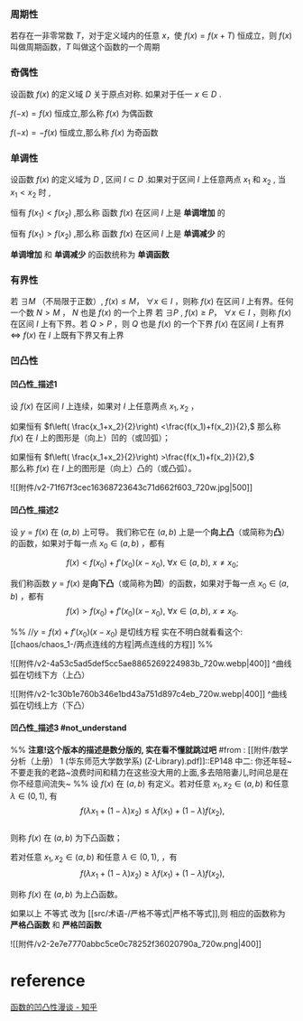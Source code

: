 
### 周期性

若存在一非零常数 $T$，对于定义域内的任意 $x$，使 $f(x)=f(x+T)$ 恒成立，则 $f(x)$ 叫做周期函数，$T$ 叫做这个函数的一个周期

### 奇偶性

设函数  $f(x)$ 的定义域 $D$ 关于原点对称. 如果对于任一 $x \in D$  .

$f(-x) = f(x)$ 恒成立,那么称 $f(x)$ 为偶函数

$f(-x) = -f(x)$ 恒成立,那么称 $f(x)$ 为奇函数

### 单调性

设函数 $f(x)$ 的定义域为 $D$ , 区间 $I \subset D$ .如果对于区间 $I$ 上任意两点 $x_1$ 和 $x_2$ , 当 $x_1 < x_2$ 时 ,

恒有 $f(x_1) < f(x_2)$ ,那么称 函数 $f(x)$ 在区间 $I$ 上是 **单调增加** 的

恒有 $f(x_1) > f(x_2)$ ,那么称 函数 $f(x)$ 在区间 $I$ 上是 **单调减少** 的

**单调增加** 和 **单调减少** 的函数统称为 **单调函数**

### 有界性

若 ${\exists M}$ （不局限于正数）, ${f(x) ≤ M}$， ${\forall x \in I}$ ，则称 ${f(x)}$ 在区间 ${I}$  上有界。任何一个数 ${N>M}$ ，  ${N}$  也是 ${f(x)}$ 的一个上界
若 ${\exists P}$ , ${f(x) \ge P}$， ${\forall x \in I}$ ，则称 ${f(x)}$ 在区间 ${I}$  上有下界。若 ${Q>P}$ ，则  ${Q}$  也是 ${f(x)}$ 的一个下界
${f(x)}$ 在区间 ${I}$ 上有界 ${\Leftrightarrow}$ ${f(x)}$ 在 ${I}$ 上既有下界又有上界

### 凹凸性

#### 凹凸性_描述1

设 $f(x)$ 在区间 $I$ 上连续，如果对 $I$ 上任意两点 $x_1,x_2$ ，

如果恒有  $f\left( \frac{x_1+x_2}{2}\right) <\frac{f(x_1)+f(x_2)}{2},$
那么称 $f(x)$ 在 $I$ 上的图形是（向上）凹的（或凹弧）；

如果恒有 $f\left( \frac{x_1+x_2}{2}\right) >\frac{f(x_1)+f(x_2)}{2},$  
那么称 $f(x)$ 在 $I$ 上的图形是（向上）凸的（或凸弧）。

![[附件/v2-71f67f3cec16368723643c71d662f603_720w.jpg|500]]
#### 凹凸性_描述2
设 $y=f(x)$ 在 $(a,b)$ 上可导。
我们称它在 $(a,b)$ 上是一个**向上凸**（或简称为**凸**）的函数，如果对于每一点 $x_{0}∈(a,b)$ ，都有

$$f(x)<f(x_0)+f'(x_0)(x-x_0),\ \forall x\in (a,b),\ x\ne x_0;$$

我们称函数 $y=f(x)$ 是**向下凸**（或简称为**凹**）的函数，如果对于每一点 $x_0\in(a,b)$ ，都有  
$$f(x)>f(x_0)+f'(x_0)(x-x_0),\ \forall x\in (a,b),\ x\ne x_0.$$

%%
//$y=f(x)+f'(x_{0})(x-x_{0})$ 是切线方程
实在不明白就看看这个:[[chaos/chaos_1-/两点连线的方程|两点连线的方程]]
%%


![[附件/v2-4a53c5ad5def5cc5ae8865269224983b_720w.webp|400]]
^曲线弧在切线下方（上凸）

![[附件/v2-1c30b1e760b346e1bd43a751d897c4eb_720w.webp|400]]
^曲线弧在切线上方（下凸）

#### 凹凸性_描述3 #not_understand
%%
**注意!这个版本的描述是数分版的, 实在看不懂就跳过吧**
#from : [[附件/数学分析（上册） 1 (华东师范大学数学系) (Z-Library).pdf]]::EP148
中二: 你还年轻~不要走我的老路~浪费时间和精力在这些没大用的上面,多去陪陪妻儿,时间总是在你不经意间流失~
%%
设 $f(x)$ 在 $(a,b)$ 有定义。若对任意 $x_1,x_2\in(a,b)$ 和任意 $\lambda \in (0,1)$, 有  
$$f(\lambda x_1+(1-\lambda)x_2) \leqslant \lambda f(x_1)+(1-\lambda)f(x_2),$$  
 则称 $f(x)$ 在 $(a,b)$ 为下凸函数；
 
 若对任意 $x_1,x_2\in(a,b)$ 和任意 $\lambda \in (0,1)$, ，有  
 $$f(\lambda x_1+(1-\lambda)x_2) \geqslant \lambda f(x_1)+(1-\lambda)f(x_2),$$
 
则称 $f(x)$ 在 $(a,b)$ 为上凸函数。

如果以上 不等式 改为 [[src/术语-/严格不等式|严格不等式]],则 相应的函数称为 **严格凸函数** 和 **严格凹函数**

![[附件/v2-2e7e7770abbc5ce0c78252f36020790a_720w.png|400]]







# reference
[函数的凹凸性漫谈 - 知乎](https://zhuanlan.zhihu.com/p/32481805)
